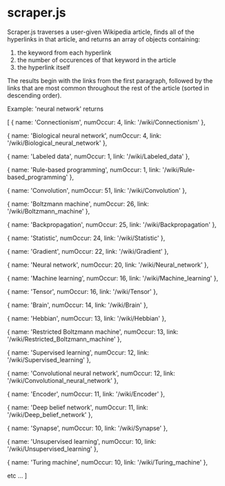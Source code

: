 # scraper.js

Scraper.js traverses a user-given Wikipedia article, finds all of the hyperlinks in that article, and returns an array of objects containing:
  1. the keyword from each hyperlink
  2. the number of occurences of that keyword in the article
  3. the hyperlink itself

The results begin with the links from the first paragraph, followed by the links that are most common throughout the rest of the article (sorted in descending order).

Example: 'neural network' returns

[ { name: 'Connectionism',
    numOccur: 4,
    link: '/wiki/Connectionism' },
    
  { name: 'Biological neural network',
    numOccur: 4,
    link: '/wiki/Biological_neural_network' },
    
  { name: 'Labeled data', numOccur: 1, link: '/wiki/Labeled_data' },
  
  { name: 'Rule-based programming',
    numOccur: 1,
    link: '/wiki/Rule-based_programming' },
    
  { name: 'Convolution', numOccur: 51, link: '/wiki/Convolution' },
  
  { name: 'Boltzmann machine',
    numOccur: 26,
    link: '/wiki/Boltzmann_machine' },
    
  { name: 'Backpropagation',
    numOccur: 25,
    link: '/wiki/Backpropagation' },
    
  { name: 'Statistic', numOccur: 24, link: '/wiki/Statistic' },
  
  { name: 'Gradient', numOccur: 22, link: '/wiki/Gradient' },
  
  { name: 'Neural network',
    numOccur: 20,
    link: '/wiki/Neural_network' },
    
  { name: 'Machine learning',
    numOccur: 16,
    link: '/wiki/Machine_learning' },
    
  { name: 'Tensor', numOccur: 16, link: '/wiki/Tensor' },
  
  { name: 'Brain', numOccur: 14, link: '/wiki/Brain' },
  
  { name: 'Hebbian', numOccur: 13, link: '/wiki/Hebbian' },
  
  { name: 'Restricted Boltzmann machine',
    numOccur: 13,
    link: '/wiki/Restricted_Boltzmann_machine' },
    
  { name: 'Supervised learning',
    numOccur: 12,
    link: '/wiki/Supervised_learning' },
    
  { name: 'Convolutional neural network',
    numOccur: 12,
    link: '/wiki/Convolutional_neural_network' },
    
  { name: 'Encoder', numOccur: 11, link: '/wiki/Encoder' },
  
  { name: 'Deep belief network',
    numOccur: 11,
    link: '/wiki/Deep_belief_network' },
    
  { name: 'Synapse', numOccur: 10, link: '/wiki/Synapse' },
  
  { name: 'Unsupervised learning',
    numOccur: 10,
    link: '/wiki/Unsupervised_learning' },
    
  { name: 'Turing machine',
    numOccur: 10,
    link: '/wiki/Turing_machine' },
  
  etc ... ]

